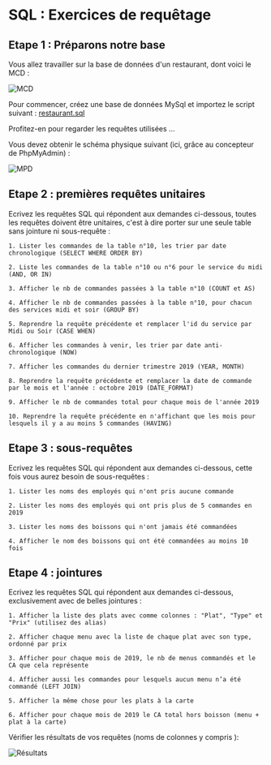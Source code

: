 # SQL : Exercices de requêtage
  
## Etape 1 : Préparons notre base

Vous allez travailler sur la base de données d'un restaurant, dont voici le MCD :

![MCD](MCDrestaurant.jpg "MCD de la base restaurant")

Pour commencer, créez une base de données MySql et importez le script suivant : [restaurant.sql](restaurant.sql)

Profitez-en pour regarder les requêtes utilisées ...

Vous devez obtenir le schéma physique suivant (ici, grâce au concepteur de PhpMyAdmin) :

![MPD](MPDrestaurant.jpg "MPD de la base restaurant")

## Etape 2 : premières requêtes unitaires

Ecrivez les requêtes SQL qui répondent aux demandes ci-dessous, toutes les requêtes doivent être unitaires, c'est à dire porter sur une seule table sans jointure ni sous-requête :

    1. Lister les commandes de la table n°10, les trier par date chronologique (SELECT WHERE ORDER BY)

    2. Liste les commandes de la table n°10 ou n°6 pour le service du midi (AND, OR IN)

    3. Afficher le nb de commandes passées à la table n°10 (COUNT et AS)

    4. Afficher le nb de commandes passées à la table n°10, pour chacun des services midi et soir (GROUP BY)

    5. Reprendre la requête précédente et remplacer l'id du service par Midi ou Soir (CASE WHEN)

    6. Afficher les commandes à venir, les trier par date anti-chronologique (NOW) 

    7. Afficher les commandes du dernier trimestre 2019 (YEAR, MONTH)

    8. Reprendre la requête précédente et remplacer la date de commande par le mois et l'année : octobre 2019 (DATE_FORMAT)

    9. Afficher le nb de commandes total pour chaque mois de l'année 2019

    10. Reprendre la requête précédente en n'affichant que les mois pour lesquels il y a au moins 5 commandes (HAVING)

## Etape 3 : sous-requêtes

Ecrivez les requêtes SQL qui répondent aux demandes ci-dessous, cette fois vous aurez besoin de sous-requêtes :

    1. Lister les noms des employés qui n'ont pris aucune commande

    2. Lister les noms des employés qui ont pris plus de 5 commandes en 2019

    3. Lister les noms des boissons qui n'ont jamais été commandées

    4. Afficher le nom des boissons qui ont été commandées au moins 10 fois

## Etape 4 : jointures

Ecrivez les requêtes SQL qui répondent aux demandes ci-dessous, exclusivement avec de belles jointures :

    1. Afficher la liste des plats avec comme colonnes : "Plat", "Type" et "Prix" (utilisez des alias)

    2. Afficher chaque menu avec la liste de chaque plat avec son type, ordonné par prix

    3. Afficher pour chaque mois de 2019, le nb de menus commandés et le CA que cela représente

    4. Afficher aussi les commandes pour lesquels aucun menu n’a été commandé (LEFT JOIN)

    5. Afficher la même chose pour les plats à la carte

    6. Afficher pour chaque mois de 2019 le CA total hors boisson (menu + plat à la carte)

Vérifier les résultats de vos requêtes (noms de colonnes y compris ):

![Résultats](ResultatsRequetesJointure.jpg "ResultatsRequetesJointure.jpg")
